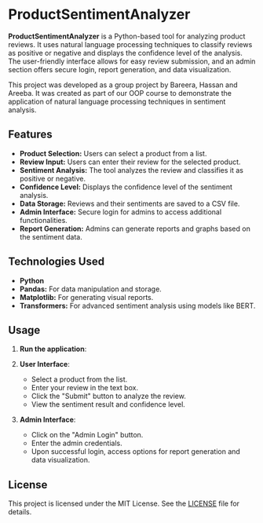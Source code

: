 # ProductSentimentAnalyzer

**ProductSentimentAnalyzer** is a Python-based tool for analyzing product reviews. It uses natural language processing techniques to classify reviews as positive or negative and displays the confidence level of the analysis. The user-friendly interface allows for easy review submission, and an admin section offers secure login, report generation, and data visualization.

This project was developed as a group project by Bareera, Hassan and Areeba. It was created as part of our OOP course to demonstrate the application of natural language processing techniques in sentiment analysis.

## Features

- **Product Selection:** Users can select a product from a list.
- **Review Input:** Users can enter their review for the selected product.
- **Sentiment Analysis:** The tool analyzes the review and classifies it as positive or negative.
- **Confidence Level:** Displays the confidence level of the sentiment analysis.
- **Data Storage:** Reviews and their sentiments are saved to a CSV file.
- **Admin Interface:** Secure login for admins to access additional functionalities.
- **Report Generation:** Admins can generate reports and graphs based on the sentiment data.

## Technologies Used
- **Python**
- **Pandas:** For data manipulation and storage.
- **Matplotlib:** For generating visual reports.
- **Transformers:** For advanced sentiment analysis using models like BERT.

## Usage

1. **Run the application**:

2. **User Interface**:
    - Select a product from the list.
    - Enter your review in the text box.
    - Click the "Submit" button to analyze the review.
    - View the sentiment result and confidence level.

3. **Admin Interface**:
    - Click on the "Admin Login" button.
    - Enter the admin credentials.
    - Upon successful login, access options for report generation and data visualization.

## License

This project is licensed under the MIT License. See the [LICENSE](LICENSE) file for details.
